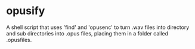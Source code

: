 # opusify
A shell script that uses 'find' and 'opusenc' to turn .wav files into directory and sub directories into .opus files, placing them in a folder called .opusfiles.

